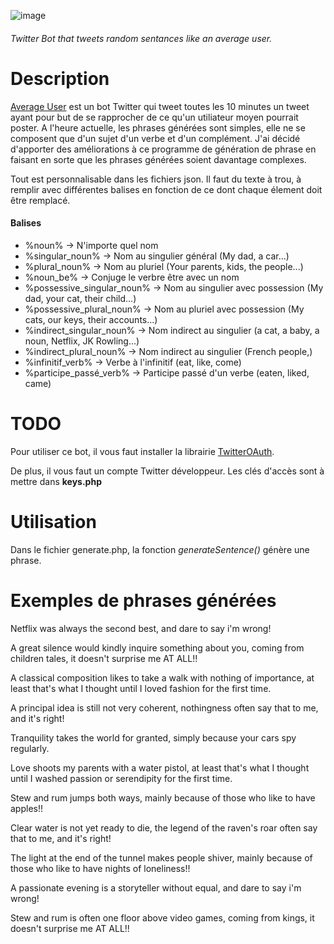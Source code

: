 ![image](https://user-images.githubusercontent.com/71023508/159785625-87a71db1-483e-4d28-8b7c-ad592d6f110f.png)

###### Twitter Bot that tweets random sentances like an average user.

# Description
[Average User](https://twitter.com/AverageUsr_) est un bot Twitter qui tweet toutes les 10 minutes un tweet ayant pour but de se rapprocher de ce qu'un utiliateur moyen pourrait poster.
A l'heure actuelle, les phrases générées sont simples, elle ne se composent que d'un sujet d'un verbe et d'un complément.
J'ai décidé d'apporter des améliorations à ce programme de génération de phrase en faisant en sorte que les phrases générées soient davantage complexes.

Tout est personnalisable dans les fichiers json.
Il faut du texte à trou, à remplir avec différentes balises en fonction de ce dont chaque élement doit être remplacé.

#### Balises
* %noun% -> N'importe quel nom
* %singular_noun% -> Nom au singulier général (My dad, a car...)
* %plural_noun% -> Nom au pluriel (Your parents, kids, the people...)
* %noun_be% -> Conjuge le verbre être avec un nom
* %possessive_singular_noun% -> Nom au singulier avec possession (My dad, your cat, their child...)
* %possessive_plural_noun% -> Nom au pluriel avec possession (My cats, our keys, their accounts...)
* %indirect_singular_noun% -> Nom indirect au singulier (a cat, a baby, a noun, Netflix, JK Rowling...)
* %indirect_plural_noun% -> Nom indirect au singulier (French people,)
* %infinitif_verb% -> Verbe à l'infinitif (eat, like, come)
* %participe_passé_verb% -> Participe passé d'un verbe (eaten, liked, came)

# TODO
Pour utiliser ce bot, il vous faut installer la librairie [TwitterOAuth](https://twitteroauth.com/).

De plus, il vous faut un compte Twitter développeur. Les clés d'accès sont à mettre dans **keys.php**

# Utilisation
Dans le fichier generate.php, la fonction *generateSentence()* génère une phrase.

# Exemples de phrases générées
Netflix was always the second best, and dare to say i'm wrong!

A great silence would kindly inquire something about you, coming from children tales, it doesn't surprise me AT ALL!!

A classical composition likes to take a walk with nothing of importance, at least that's what I thought until I loved fashion for the first time.

A principal idea is still not very coherent, nothingness often say that to me, and it's right!

Tranquility takes the world for granted, simply because your cars spy regularly.

Love shoots my parents with a water pistol, at least that's what I thought until I washed passion or serendipity for the first time.

Stew and rum jumps both ways, mainly because of those who like to have apples!!

Clear water is not yet ready to die, the legend of the raven's roar often say that to me, and it's right!

The light at the end of the tunnel makes people shiver, mainly because of those who like to have nights of loneliness!!

A passionate evening is a storyteller without equal, and dare to say i'm wrong!

Stew and rum is often one floor above video games, coming from kings, it doesn't surprise me AT ALL!!
